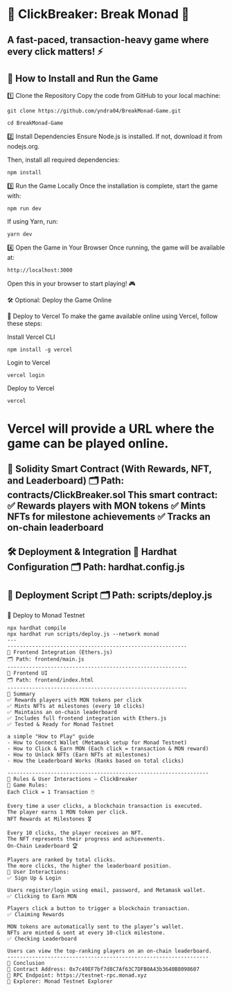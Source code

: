    🚀 ClickBreaker: Break Monad 🚀
=================================================================
A fast-paced, transaction-heavy game where every click matters! ⚡
------------------------------------------------------------------
📌 How to Install and Run the Game
------------------------------------------------------------------

1️⃣ Clone the Repository
Copy the code from GitHub to your local machine:
```
git clone https://github.com/yndra04/BreakMonad-Game.git
```
```
cd BreakMonad-Game
```
2️⃣ Install Dependencies
Ensure Node.js is installed. If not, download it from nodejs.org.

Then, install all required dependencies:
```
npm install
```
3️⃣ Run the Game Locally
Once the installation is complete, start the game with:
```
npm run dev
```
If using Yarn, run:
```
yarn dev
```
4️⃣ Open the Game in Your Browser
Once running, the game will be available at:
```
http://localhost:3000
```


Open this in your browser to start playing! 🎮

🛠 Optional: Deploy the Game Online

🔄 Deploy to Vercel
To make the game available online using Vercel, follow these steps:

Install Vercel CLI
```
npm install -g vercel
```
Login to Vercel
```
vercel login
```
Deploy to Vercel
```
vercel
```
Vercel will provide a URL where the game can be played online.
==============================================================

📜 Solidity Smart Contract (With Rewards, NFT, and Leaderboard)
🗂 Path: contracts/ClickBreaker.sol
This smart contract:
✅ Rewards players with MON tokens
✅ Mints NFTs for milestone achievements
✅ Tracks an on-chain leaderboard
--------------------------------------------------------------
🛠 Deployment & Integration
📝 Hardhat Configuration
🗂 Path: hardhat.config.js
-------------------------------------------------------------
📝 Deployment Script
🗂 Path: scripts/deploy.js
------------------------------------------------------------
🚀 Deploy to Monad Testnet
```
npx hardhat compile
npx hardhat run scripts/deploy.js --network monad
---
----------------------------------------------------------
📝 Frontend Integration (Ethers.js)
🗂 Path: frontend/main.js
----------------------------------------------------------
📝 Frontend UI
🗂 Path: frontend/index.html
----------------------------------------------------------
🚀 Summary
✅ Rewards players with MON tokens per click
✅ Mints NFTs at milestones (every 10 clicks)
✅ Maintains an on-chain leaderboard
✅ Includes full frontend integration with Ethers.js
✅ Tested & Ready for Monad Testnet

a simple "How to Play" guide
- How to Connect Wallet (Metamask setup for Monad Testnet)
- How to Click & Earn MON (Each click = transaction & MON reward)
- How to Unlock NFTs (Earn NFTs at milestones)
- How the Leaderboard Works (Ranks based on total clicks)

-----------------------------------------------------------------
📝 Rules & User Interactions – ClickBreaker
📌 Game Rules:
Each Click = 1 Transaction 🖱️

Every time a user clicks, a blockchain transaction is executed.
The player earns 1 MON token per click.
NFT Rewards at Milestones 🎖️

Every 10 clicks, the player receives an NFT.
The NFT represents their progress and achievements.
On-Chain Leaderboard 🏆

Players are ranked by total clicks.
The more clicks, the higher the leaderboard position.
👤 User Interactions:
✅ Sign Up & Login

Users register/login using email, password, and Metamask wallet.
✅ Clicking to Earn MON

Players click a button to trigger a blockchain transaction.
✅ Claiming Rewards

MON tokens are automatically sent to the player’s wallet.
NFTs are minted & sent at every 10-click milestone.
✅ Checking Leaderboard

Users can view the top-ranking players on an on-chain leaderboard.
-----------------------------------------------------------------
🎯 Conclusion
📌 Contract Address: 0x7c49EF7bf7d8C7Af63C7DFB0A43b3640B8098607
📌 RPC Endpoint: https://testnet-rpc.monad.xyz
📌 Explorer: Monad Testnet Explorer
